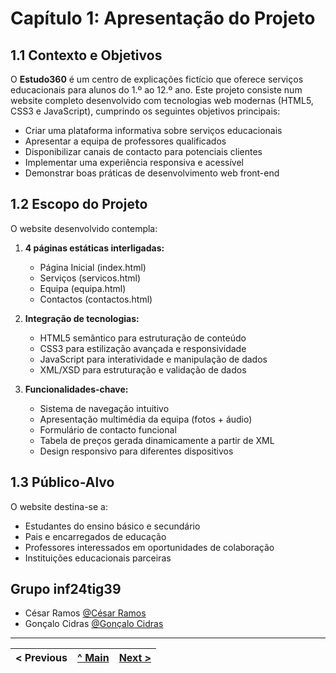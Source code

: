 # Capítulo 1: Apresentação do Projeto

## 1.1 Contexto e Objetivos

O **Estudo360** é um centro de explicações fictício que oferece serviços educacionais para alunos do 1.º ao 12.º ano. Este projeto consiste num website completo desenvolvido com tecnologias web modernas (HTML5, CSS3 e JavaScript), cumprindo os seguintes objetivos principais:

- Criar uma plataforma informativa sobre serviços educacionais
- Apresentar a equipa de professores qualificados
- Disponibilizar canais de contacto para potenciais clientes
- Implementar uma experiência responsiva e acessível
- Demonstrar boas práticas de desenvolvimento web front-end

## 1.2 Escopo do Projeto

O website desenvolvido contempla:

1. **4 páginas estáticas interligadas:**

   - Página Inicial (index.html)
   - Serviços (servicos.html)
   - Equipa (equipa.html)
   - Contactos (contactos.html)

2. **Integração de tecnologias:**

   - HTML5 semântico para estruturação de conteúdo
   - CSS3 para estilização avançada e responsividade
   - JavaScript para interatividade e manipulação de dados
   - XML/XSD para estruturação e validação de dados

3. **Funcionalidades-chave:**
   - Sistema de navegação intuitivo
   - Apresentação multimédia da equipa (fotos + áudio)
   - Formulário de contacto funcional
   - Tabela de preços gerada dinamicamente a partir de XML
   - Design responsivo para diferentes dispositivos

## 1.3 Público-Alvo

O website destina-se a:

- Estudantes do ensino básico e secundário
- Pais e encarregados de educação
- Professores interessados em oportunidades de colaboração
- Instituições educacionais parceiras

## Grupo inf24tig39

- César Ramos [@César Ramos](https://github.com/devCesarRamos)
- Gonçalo Cidras [@Gonçalo Cidras](https://github.com/devCidras)

---

| < Previous | [^ Main](../../../) | [Next >](c2.md) |
| :--------- | :-----------------: | --------------: |
